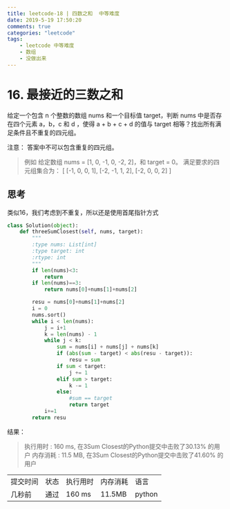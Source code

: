 ```yaml
---
title: leetcode-18 | 四数之和  中等难度
date: 2019-5-19 17:50:20
comments: true
categories: "leetcode"
tags: 
    - leetcode 中等难度
    - 数组
    - 没做出来
---
```

# 16. 最接近的三数之和
给定一个包含 n 个整数的数组 nums 和一个目标值 target，判断 nums 中是否存在四个元素 a，b，c 和 d ，使得 a + b + c + d 的值与 target 相等？找出所有满足条件且不重复的四元组。

<span>注意：</span>
答案中不可以包含重复的四元组。

><span>例如</span>
给定数组 nums = [1, 0, -1, 0, -2, 2]，和 target = 0。
满足要求的四元组集合为：
[
  [-1,  0, 0, 1],
  [-2, -1, 1, 2],
  [-2,  0, 0, 2]
]

## 思考
类似16，我们考虑到不重复，所以还是使用首尾指针方式

``` python
class Solution(object):
    def threeSumClosest(self, nums, target):
        """
        :type nums: List[int]
        :type target: int
        :rtype: int
        """
        if len(nums)<3:
            return
        if len(nums)==3:
            return nums[0]+nums[1]+nums[2]

        resu = nums[0]+nums[1]+nums[2]
        i = 0
        nums.sort()
        while i < len(nums):
            j = i+1
            k = len(nums) - 1
            while j < k:
                sum = nums[i] + nums[j] + nums[k]
                if (abs(sum - target) < abs(resu - target)):
                    resu = sum
                if sum < target:
                    j += 1
                elif sum > target:
                    k -= 1
                else:
                    #sum == target
                    return target
            i+=1
        return resu
```

<span class="title2">结果：</span>
>执行用时 : 160 ms, 在3Sum Closest的Python提交中击败了30.13% 的用户
内存消耗 : 11.5 MB, 在3Sum Closest的Python提交中击败了41.60% 的用户
<table><tr><td>提交时间</td><td>状态</td><td>执行用时</td><td>内存消耗</td><td>语言</td></tr><tr><td>几秒前</td><td>通过</td><td>160 ms</td><td>11.5MB</td><td>python</td></tr></table>



